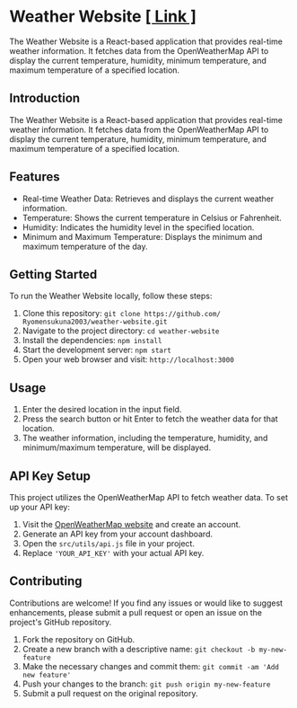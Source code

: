
# Weather Website [[ Link ]](https://ryomensukuna2003.github.io/Weather-app/)

The Weather Website is a React-based application that provides real-time weather information. It fetches data from the OpenWeatherMap API to display the current temperature, humidity, minimum temperature, and maximum temperature of a specified location.

## Introduction

The Weather Website is a React-based application that provides real-time weather information. It fetches data from the OpenWeatherMap API to display the current temperature, humidity, minimum temperature, and maximum temperature of a specified location.

## Features

- Real-time Weather Data: Retrieves and displays the current weather information.
- Temperature: Shows the current temperature in Celsius or Fahrenheit.
- Humidity: Indicates the humidity level in the specified location.
- Minimum and Maximum Temperature: Displays the minimum and maximum temperature of the day.

## Getting Started

To run the Weather Website locally, follow these steps:

1. Clone this repository: `git clone https://github.com/ Ryomensukuna2003/weather-website.git`
2. Navigate to the project directory: `cd weather-website`
3. Install the dependencies: `npm install`
4. Start the development server: `npm start`
5. Open your web browser and visit: `http://localhost:3000`

## Usage

1. Enter the desired location in the input field.
2. Press the search button or hit Enter to fetch the weather data for that location.
3. The weather information, including the temperature, humidity, and minimum/maximum temperature, will be displayed.

## API Key Setup

This project utilizes the OpenWeatherMap API to fetch weather data. To set up your API key:

1. Visit the [OpenWeatherMap website](https://openweathermap.org/) and create an account.
2. Generate an API key from your account dashboard.
3. Open the `src/utils/api.js` file in your project.
4. Replace `'YOUR_API_KEY'` with your actual API key.

## Contributing

Contributions are welcome! If you find any issues or would like to suggest enhancements, please submit a pull request or open an issue on the project's GitHub repository.

1. Fork the repository on GitHub.
2. Create a new branch with a descriptive name: `git checkout -b my-new-feature`
3. Make the necessary changes and commit them: `git commit -am 'Add new feature'`
4. Push your changes to the branch: `git push origin my-new-feature`
5. Submit a pull request on the original repository.
